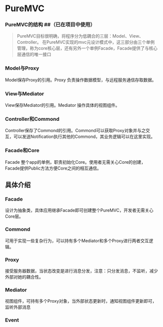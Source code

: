 # PureMVC
### PureMVC的结构 ##（已在项目中使用）
> PureMVC目标很明确，将程序分为低耦合的三层：Model、View、Controller。
 在PureMVC实现的mvc元设计模式中，这三部分由三个单例管理，称为core核心层，还有另外一个单例Facade，Facade提供了与核心层通信的唯一接口
 
### Model与Proxy
Model保存Proxy的引用。Proxy 负责操作数据模型，与远程服务通信存取数据。
### View与Mediator
View保存Mediator的引用。Mediator 操作具体的视图组件。
### Controller和Commond
Controller保存了Commond的引用。Commond可以获取Proxy对象并与之交互，可以发送Notification执行其他的Commond，其业务逻辑可以在这里实现。
### Facade和Core
Facade 整个app的单例，职责初始化Core。使用者无需关心Core的创建，Facade提供Public方法方便Core之间的相互通信。

## 具体介绍
### Facade
设计为抽象类，具体应用继承Facade即可创建整个PureMVC，开发者无需关心Core层。
### Commond
可用于实现一些复杂行为，可以持有多个Mediator和多个Proxy进行两者交互逻辑。
### Proxy
接受服务器数据，当状态改变是进行消息分发，注意：只分发消息，不监听，减少外部对她的耦合性。
### Mediator
视图组件，可持有多个Proxy对象，当外部状态更新时，通知视图组件更新即可，监听外部消息
### Event

